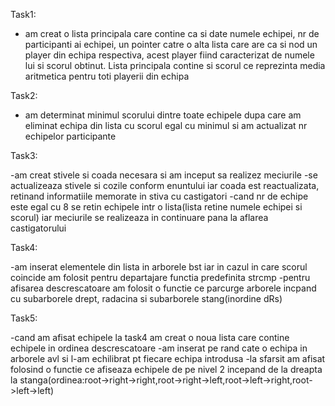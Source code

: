 Task1:

- am creat o lista principala care contine ca si date numele echipei, nr de participanti ai echipei, un pointer catre o alta lista care are ca si nod un player din echipa respectiva, acest player fiind caracterizat de numele lui si scorul obtinut. Lista principala contine si scorul ce reprezinta media aritmetica pentru toti playerii din echipa

Task2:

- am determinat minimul scorului dintre toate echipele dupa care am eliminat echipa din lista cu scorul egal cu minimul si am actualizat nr echipelor participante

Task3:

-am creat stivele si coada necesara si am inceput sa realizez meciurile
-se actualizeaza stivele si cozile conform enuntului iar coada est reactualizata, retinand informatiile memorate in stiva cu castigatori
-cand nr de echipe este egal cu 8 se retin echipele intr o lista(lista retine numele echipei si scorul) iar meciurile se realizeaza in continuare pana la aflarea castigatorului

Task4:

-am inserat elementele din lista in arborele bst iar in cazul in care scorul coincide am folosit pentru departajare functia predefinita strcmp
-pentru afisarea descrescatoare am folosit o functie ce parcurge arborele incpand cu subarborele drept, radacina si subarborele stang(inordine dRs)

Task5:

-cand am afisat echipele la task4 am creat o noua lista care contine echipele in ordinea descrescatoare
-am inserat pe rand cate o echipa in arborele avl si l-am echilibrat pt fiecare echipa introdusa
-la sfarsit am afisat folosind o functie ce afiseaza echipele de pe nivel 2 incepand de la dreapta la stanga(ordinea:root->right->right,root->right->left,root->left->right,root->left->left)
